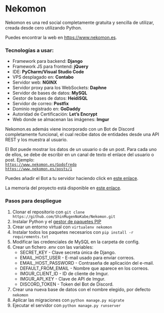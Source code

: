 <h1>Nekomon</h1>

<p>Nekomon es una red social completamente gratuita y sencilla de utilizar,
creada desde cero utilizando Python.</p>
<p>Puedes encontrar la web en <a href="https://www.nekomon.es">https://www.nekomon.es</a>.</p>

<h3>Tecnologías a usar:</h3>
<ul>
    <li>Framework para backend: <b>Django</b></li>
    <li>Framework JS para frontend: <b>jQuery</b></li>
    <li>IDE: <b>PyCharm/Visual Studio Code</b></li>
    <li>VPS desplagado en: <b>Contabo</b></li>
    <li>Servidor web: <b>NGINX</b></li>
    <li>Servidor proxy para los WebSockets: <b>Daphne</b></li>
    <li>Servidor de bases de datos: <b>MySQL</b></li>
    <li>Gestor de bases de datos: <b>HeidiSQL</b></li>
    <li>Servidor de correo: <b>Postfix</b></li>
    <li>Dominio registrado en: <b>GoDaddy</b></li>
    <li>Autoridad de Certificación: <b>Let’s Encrypt</b></li>
    <li>Web donde se almacenan las imágenes: <b>Imgur</b></li>
</ul>

<p>Nekomon.es además viene incorporado con un Bot de Discord completamente funcional, el cual recibe datos de entidades desde una API REST y los muestra al usuario.</p>

El Bot puede mostrar los datos de un usuario o de un post. Para cada uno de ellos, se debe de escribir en un canal de texto el enlace del usuario o post. Ejemplo:<br>
<code>https://www.nekomon.es/Godofredo</code><br>
<code>https://www.nekomon.es/posts/1</code><br>

Puedes añadir el Bot a tu servidor haciendo click en <a href="https://discord.com/api/oauth2/authorize?client_id=981836167622299668&permissions=3147776&scope=bot">este enlace</a>.

La memoria del proyecto está disponible en <a href="https://github.com/ShinMugenNoKabe/Nekomon/raw/master/%C3%8Dndice%20memoria%20Proyecto%20final%20DAW.pdf">este enlace</a>.

<h3>Pasos para despliegue</h3>
<ol>
    <li>Clonar el repositorio con <code>git clone https://github.com/ShinMugenNoKabe/Nekomon.git</code></li>
    <li>Instalar Python y el <a href="https://phoenixnap.com/kb/install-pip-windows">gestor de paquetes PIP</a></li>
    <li>Crear un entorno virtual con <code>virtualenv nekomon</code></a></li>
    <li>Instalar todos los paquetes necesarios con <code>pip install -r requirements.txt</code></a></li>
    <li>Modificar las credenciales de MySQL en la carpeta de config.</li>
    <li>Crear un fichero .env con las variables:
        <ul>
            <li>SECRET_KEY - Clave secreta única de Django.</li>
            <li>EMAIL_HOST_USER - E-mail usado para enviar correos.</li>
            <li>EMAIL_HOST_PASSWORD - Contraseña de aplicación del e-mail.</li>
            <li>DEFAULT_FROM_EMAIL - Nombre que aparece en los correos.</li>
            <li>IMGUR_CLIENT_ID - ID de cliente de Imgur.</li>
            <li>IMGUR_API_KEY - Clave de API de Imgur.</li>
            <li>DISCORD_TOKEN - Token del Bot de Discord.</li>
        </ul>
    </li>
    <li>Crear una nueva base de datos con el nombre elegido, por defecto <code>nekomon</code></li>
    <li>Aplicar las migraciones con <code>python manage.py migrate</code></a></li>
    <li>Ejecutar el servidor con <code>python manage.py runserver</code></a></li>
<ol>